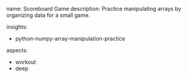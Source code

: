 name: Scoreboard Game
description: Practice manipulating arrays by organizing data for a small game.

insights:
  - python-numpy-array-manipulation-practice

aspects:
  - workout
  - deep
